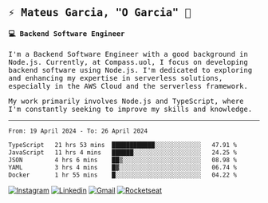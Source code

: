 
<samp>
  
## ⚡ Mateus Garcia, "O Garcia" :rocket: 
  

#### 💻 Backend Software Engineer

I'm a Backend Software Engineer with a good background in Node.js. Currently, at Compass.uol, I focus on developing backend software using Node.js. I'm dedicated to exploring and enhancing my expertise in serverless solutions, especially in the AWS Cloud and the serverless framework.

My work primarily involves Node.js and TypeScript, where I'm constantly seeking to improve my skills and knowledge.

---

<!--START_SECTION:waka-->

```txt
From: 19 April 2024 - To: 26 April 2024

TypeScript   21 hrs 53 mins  ████████████░░░░░░░░░░░░░   47.91 %
JavaScript   11 hrs 4 mins   ██████░░░░░░░░░░░░░░░░░░░   24.25 %
JSON         4 hrs 6 mins    ██▒░░░░░░░░░░░░░░░░░░░░░░   08.98 %
YAML         3 hrs 4 mins    █▓░░░░░░░░░░░░░░░░░░░░░░░   06.74 %
Docker       1 hr 55 mins    █░░░░░░░░░░░░░░░░░░░░░░░░   04.22 %
```

<!--END_SECTION:waka-->
  
</samp>

[![Instagram](https://img.shields.io/badge/-Mateus%20Garcia-c080ff?style=flat-square&labelColor=c080ff&logo=instagram&logoColor=white&link=https://www.instagram.com/mpg.x)](https://www.instagram.com/mpg.x) 
[![Linkedin](https://img.shields.io/badge/-Mateus%20Garcia-c080ff?style=flat-square&logo=Linkedin&logoColor=white&link=https://www.linkedin.com/in/mpgxc)](https://www.linkedin.com/in/mateusogarcia) 
[![Gmail](https://img.shields.io/badge/-mpgx5.c@gmail.com-c080ff?style=flat-square&logo=Gmail&logoColor=white&link=mailto:diego.schell.f@gmail.com)](mailto:mpgx5.c@gmail.com)
[![Rocketseat](https://img.shields.io/badge/-Rocketseat%20Profile-c080ff?style=flat-square&labelColor=c080ff&logoColor=white&link=https://app.rocketseat.com.br/me/mpgxc)](https://app.rocketseat.com.br/me/mpgxc)
